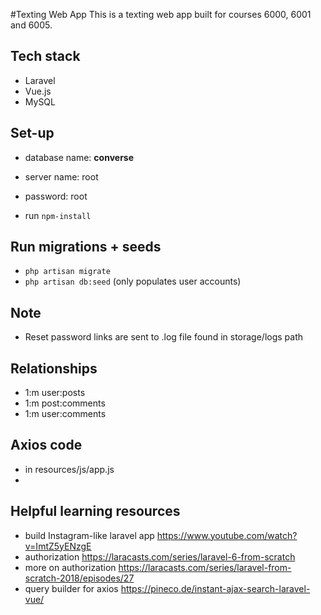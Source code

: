 #Texting Web App
This is a texting web app built for courses 6000, 6001 and 6005. 

## Tech stack
* Laravel
* Vue.js 
* MySQL

## Set-up
* database name: **converse**
* server name: root
* password: root 

* run ```npm-install```

## Run migrations + seeds
* ```php artisan migrate```
* ```php artisan db:seed``` (only populates user accounts)

## Note
* Reset password links are sent to .log file found in storage/logs path

## Relationships
* 1:m user:posts
* 1:m post:comments
* 1:m user:comments

## Axios code
* in resources/js/app.js
* 

## Helpful learning resources
* build Instagram-like laravel app https://www.youtube.com/watch?v=ImtZ5yENzgE
* authorization https://laracasts.com/series/laravel-6-from-scratch
* more on authorization https://laracasts.com/series/laravel-from-scratch-2018/episodes/27
* query builder for axios https://pineco.de/instant-ajax-search-laravel-vue/